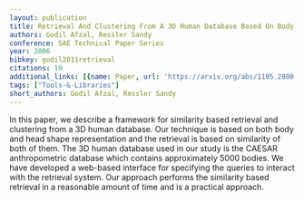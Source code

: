 ```yaml
---
layout: publication
title: Retrieval And Clustering From A 3D Human Database Based On Body And Head Shape
authors: Godil Afzal, Ressler Sandy
conference: SAE Technical Paper Series
year: 2006
bibkey: godil2011retrieval
citations: 19
additional_links: [{name: Paper, url: 'https://arxiv.org/abs/1105.2800'}]
tags: ["Tools-&-Libraries"]
short_authors: Godil Afzal, Ressler Sandy
---
```

In this paper, we describe a framework for similarity based retrieval and
clustering from a 3D human database. Our technique is based on both body and
head shape representation and the retrieval is based on similarity of both of
them. The 3D human database used in our study is the CAESAR anthropometric
database which contains approximately 5000 bodies. We have developed a
web-based interface for specifying the queries to interact with the retrieval
system. Our approach performs the similarity based retrieval in a reasonable
amount of time and is a practical approach.